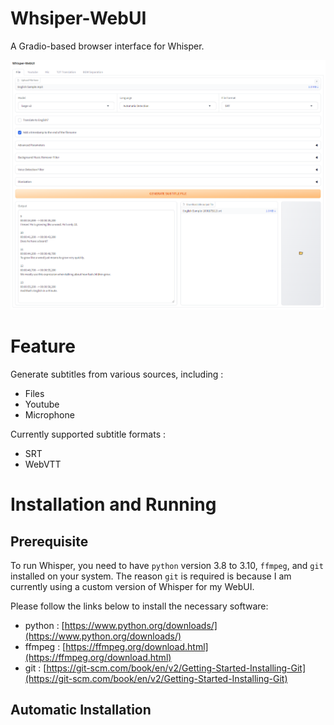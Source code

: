# Whsiper-WebUI
A Gradio-based browser interface for Whisper.

![Whisper WebUI](screenshot.png)

# Feature
Generate subtitles from various sources, including :
- Files
- Youtube
- Microphone

Currently supported subtitle formats : 
- SRT
- WebVTT

# Installation and Running
## Prerequisite
To run Whisper, you need to have `python` version 3.8 to 3.10, `ffmpeg`, and `git` installed on your system. The reason `git` is required is because I am currently using a custom version of Whisper for my WebUI.

Please follow the links below to install the necessary software:
- python : [https://www.python.org/downloads/](https://www.python.org/downloads/)
- ffmpeg :  [https://ffmpeg.org/download.html](https://ffmpeg.org/download.html)
- git : [https://git-scm.com/book/en/v2/Getting-Started-Installing-Git](https://git-scm.com/book/en/v2/Getting-Started-Installing-Git)

## Automatic Installation

